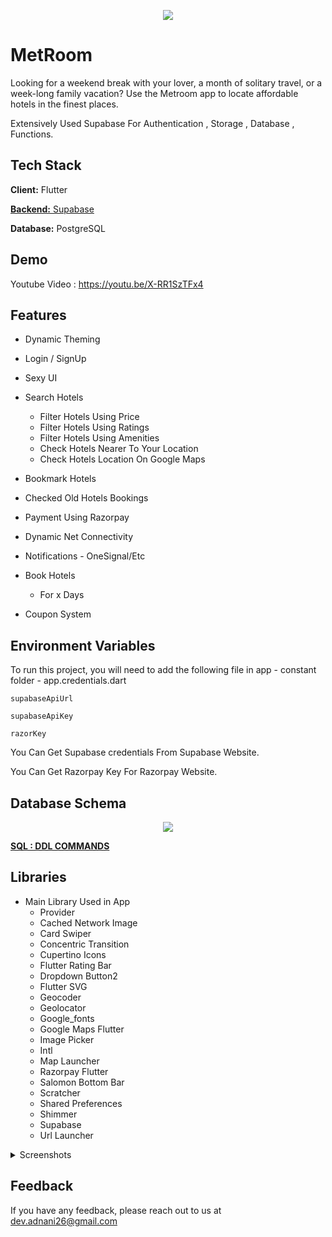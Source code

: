<p align="center">
  <img src="https://raw.githubusercontent.com/webAIdev/booking-flutter/main/assets/logo/logo.png" />
</p>

# MetRoom
 
Looking for a weekend break with your lover, a month of solitary travel, or a week-long family vacation? Use the Metroom app to locate affordable hotels in the finest places. 

Extensively Used Supabase For Authentication , Storage , Database , Functions.

## Tech Stack

**Client:** Flutter

[**Backend:** Supabase](https://supabase.com/)

**Database:** PostgreSQL

## Demo

Youtube Video : https://youtu.be/X-RR1SzTFx4

## Features

  - Dynamic Theming
  - Login / SignUp
  - Sexy UI

- Search Hotels
  - Filter Hotels Using Price
  - Filter Hotels Using Ratings
  - Filter Hotels Using Amenities
  - Check Hotels Nearer To Your Location
  - Check Hotels Location On Google Maps

- Bookmark Hotels
- Checked Old Hotels Bookings
- Payment Using Razorpay

- Dynamic Net Connectivity
- Notifications - OneSignal/Etc

- Book Hotels
  - For x Days
- Coupon System

## Environment Variables

To run this project, you will need to add the following file in app - constant folder - app.credentials.dart

`supabaseApiUrl`

`supabaseApiKey`

`razorKey`

You Can Get Supabase credentials From Supabase Website.

You Can Get Razorpay Key For Razorpay Website.

## Database Schema

<p align="center">
  <img src="https://github.com/webAIdev/booking-flutter/blob/main/screenshots/db_schema.png" />
</p>

[**SQL : DDL COMMANDS**](https://github.com/webAIdev/booking-flutter/blob/main/db_create.sql)

## Libraries

- Main Library Used in App 
    - Provider
    - Cached Network Image
    - Card Swiper
    - Concentric Transition
    - Cupertino Icons
    - Flutter Rating Bar
    - Dropdown Button2
    - Flutter SVG
    - Geocoder
    - Geolocator
    - Google_fonts
    - Google Maps Flutter
    - Image Picker
    - Intl
    - Map Launcher
    - Razorpay Flutter
    - Salomon Bottom Bar
    - Scratcher
    - Shared Preferences
    - Shimmer
    - Supabase
    - Url Launcher
    
<details>
  <summary>Screenshots </summary>
    
Screen 1               |  Screen 2  | Screen 3                            
:-------------------------:|:-------------------------:|:-------------------------:
![](https://github.com/webAIdev/booking-flutter/blob/main/screenshots/screen_1-removebg-preview.png?raw=true)|![](https://github.com/webAIdev/booking-flutter/blob/main/screenshots/screen_2-removebg-preview.png?raw=true)|![](https://github.com/webAIdev/booking-flutter/blob/main/screenshots/screen_3-removebg-preview.png?raw=true)

Screen 4              |  Screen 5 | Screen 6                          
:-------------------------:|:-------------------------:|:-------------------------:
![](https://github.com/webAIdev/booking-flutter/blob/main/screenshots/screen_4-removebg-preview.png?raw=true)|![](https://github.com/webAIdev/booking-flutter/blob/main/screenshots/screen_5-removebg-preview.png?raw=true)|![](https://github.com/webAIdev/booking-flutter/blob/main/screenshots/screen_6-removebg-preview.png?raw=true)

Screen 7              |  Screen 8 | Screen 9            |               Screen 10            |  Screen 11                 
:-------------------------:|:-------------------------:|:-------------------------:|:-------------------------:|:-------------------------:
![](https://github.com/webAIdev/booking-flutter/blob/main/screenshots/screen_7-removebg-preview.png?raw=true)|![](https://github.com/webAIdev/booking-flutter/blob/main/screenshots/screen_8-removebg-preview.png?raw=true)|![](https://github.com/webAIdev/booking-flutter/blob/main/screenshots/screen_9-removebg-preview.png?raw=true)|![](https://github.com/webAIdev/booking-flutter/blob/main/screenshots/screen_10-removebg-preview.png?raw=true)|![](https://github.com/webAIdev/booking-flutter/blob/main/screenshots/screen_11-removebg-preview.png?raw=true)

           


</details>

## Feedback

If you have any feedback, please reach out to us at dev.adnani26@gmail.com

